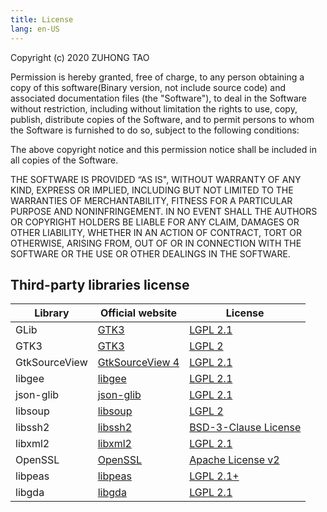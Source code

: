 ```yaml
---
title: License
lang: en-US
---
```


Copyright (c) 2020 ZUHONG TAO

Permission is hereby granted, free of charge, to any person obtaining a copy of
this software(Binary version, not include source code) and associated documentation files (the "Software"), 
to deal in the Software without restriction, including without limitation the rights to
use, copy, publish, distribute copies of the Software, and to permit persons to whom the Software is furnished to do
so, subject to the following conditions:

The above copyright notice and this permission notice shall be included in all
copies of the Software.

THE SOFTWARE IS PROVIDED “AS IS", WITHOUT WARRANTY OF ANY KIND, EXPRESS OR IMPLIED, INCLUDING BUT NOT LIMITED TO THE WARRANTIES OF MERCHANTABILITY, FITNESS FOR A PARTICULAR PURPOSE AND NONINFRINGEMENT. IN NO EVENT SHALL THE AUTHORS OR COPYRIGHT HOLDERS BE LIABLE FOR ANY CLAIM, DAMAGES OR OTHER LIABILITY, WHETHER IN AN ACTION OF CONTRACT, TORT OR OTHERWISE, ARISING FROM, OUT OF OR IN CONNECTION WITH THE SOFTWARE OR THE USE OR OTHER DEALINGS IN THE SOFTWARE.


## Third-party libraries license
| Library     | Official website  | License  |
|-------------|-------------------|----------|
| GLib        | [GTK3](https://gitlab.gnome.org/GNOME/glib) | [LGPL 2.1](https://gitlab.gnome.org/GNOME/glib/-/blob/master/COPYING) |
| GTK3        | [GTK3](https://gitlab.gnome.org/GNOME/gtk) | [LGPL 2](https://gitlab.gnome.org/GNOME/gtk/-/blob/master/COPYING) |
| GtkSourceView | [GtkSourceView 4](https://gitlab.gnome.org/GNOME/gtksourceview) | [LGPL 2.1](https://gitlab.gnome.org/GNOME/gtksourceview/-/blob/master/COPYING) |
| libgee | [libgee](https://gitlab.gnome.org/GNOME/libgee) | [LGPL 2.1](https://gitlab.gnome.org/GNOME/libgee/-/blob/master/COPYING) |
| json-glib | [json-glib](https://gitlab.gnome.org/GNOME/json-glib) | [LGPL 2.1](https://gitlab.gnome.org/GNOME/json-glib/-/blob/master/COPYING) |
| libsoup | [libsoup](https://gitlab.gnome.org/GNOME/libsoup) | [LGPL 2](https://gitlab.gnome.org/GNOME/libsoup/-/blob/master/COPYING) |
| libssh2 | [libssh2](https://github.com/libssh2/libssh2) | [BSD-3-Clause License](https://github.com/libssh2/libssh2/blob/master/COPYING) |
| libxml2 | [libxml2](https://gitlab.gnome.org/GNOME/libxml2) | [LGPL 2.1](https://gitlab.gnome.org/GNOME/libxml2/-/blob/master/Copyright) |
| OpenSSL | [OpenSSL](https://www.openssl.org/) | [Apache License v2](https://www.openssl.org/source/license.html) |
| libpeas | [libpeas](https://gitlab.gnome.org/GNOME/libpeas) | [LGPL 2.1+](https://gitlab.gnome.org/GNOME/libpeas/-/blob/master/COPYING) |
| libgda | [libgda](https://gitlab.gnome.org/GNOME/libgda) | [LGPL 2.1](https://gitlab.gnome.org/GNOME/libgda/-/blob/master/COPYING.LIB) |
